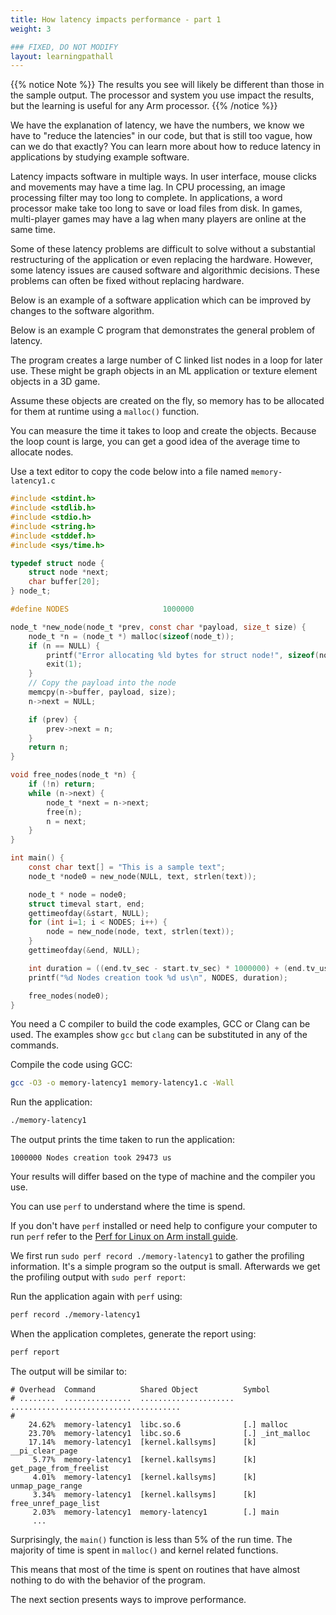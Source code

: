 ```yaml
---
title: How latency impacts performance - part 1
weight: 3

### FIXED, DO NOT MODIFY
layout: learningpathall
---
```


{{% notice Note %}}
The results you see will likely be different than those in the sample output. The processor and system you use impact the results, but the learning is useful for any Arm processor.
{{% /notice %}}

We have the explanation of latency, we have the numbers, we know we have to "reduce the latencies" in our code, but that is still too vague, how can we do that exactly?
You can learn more about how to reduce latency in applications by studying example software. 

Latency impacts software in multiple ways. In user interface, mouse clicks and movements may have a time lag. In CPU processing, an image processing filter may too long to complete. In applications, a word processor make take too long to save or load files from disk. In games, multi-player games may have a lag when many players are online at the same time.

Some of these latency problems are difficult to solve without a substantial restructuring of the application or even replacing the hardware. However, some latency issues are caused software and algorithmic decisions. These problems can often be fixed without replacing hardware. 

Below is an example of a software application which can be improved by changes to the software algorithm. 

Below is an example C program that demonstrates the general problem of latency. 

The program creates a large number of C linked list nodes in a loop for later use. These might be graph objects in an ML application or texture element objects in a 3D game. 

Assume these objects are created on the fly, so memory has to be allocated for them at runtime using a `malloc()` function. 

You can measure the time it takes to loop and create the objects. Because the loop count is large, you can get a good idea of the average time to allocate nodes. 

Use a text editor to copy the code below into a file named `memory-latency1.c`

```C
#include <stdint.h>
#include <stdlib.h>
#include <stdio.h>
#include <string.h>
#include <stddef.h>
#include <sys/time.h>

typedef struct node {
    struct node *next;
    char buffer[20];
} node_t;

#define NODES                     1000000

node_t *new_node(node_t *prev, const char *payload, size_t size) {
    node_t *n = (node_t *) malloc(sizeof(node_t));
    if (n == NULL) {
        printf("Error allocating %ld bytes for struct node!", sizeof(node_t));
        exit(1);
    }
    // Copy the payload into the node
    memcpy(n->buffer, payload, size);
    n->next = NULL;

    if (prev) {
        prev->next = n;
    }
    return n;
}

void free_nodes(node_t *n) {
    if (!n) return;
    while (n->next) {
        node_t *next = n->next;
        free(n);
        n = next;
    }
}

int main() {
    const char text[] = "This is a sample text";
    node_t *node0 = new_node(NULL, text, strlen(text));

    node_t * node = node0;
    struct timeval start, end;
    gettimeofday(&start, NULL);
    for (int i=1; i < NODES; i++) {
        node = new_node(node, text, strlen(text));
    }
    gettimeofday(&end, NULL);

    int duration = ((end.tv_sec - start.tv_sec) * 1000000) + (end.tv_usec - start.tv_usec);
    printf("%d Nodes creation took %d us\n", NODES, duration);

    free_nodes(node0);
}
```

You need a C compiler to build the code examples, GCC or Clang can be used. The examples show `gcc` but `clang` can be substituted in any of the commands. 

Compile the code using GCC:

```bash
gcc -O3 -o memory-latency1 memory-latency1.c -Wall 
```

Run the application:

```bash
./memory-latency1
```

The output prints the time taken to run the application:

```output
1000000 Nodes creation took 29473 us
```

Your results will differ based on the type of machine and the compiler you use. 

You can use `perf` to understand where the time is spend. 

If you don't have `perf` installed or need help to configure your computer to run `perf` refer to the [Perf for Linux on Arm install guide](/install-guides/perf/).

We first run `sudo perf record ./memory-latency1` to gather the profiling information. It's a simple program so the output is small. Afterwards we get the profiling output with `sudo perf report`:

Run the application again with `perf` using:

```bash
perf record ./memory-latency1
```

When the application completes, generate the report using:

```bash
perf report
```

The output will be similar to:

```output
# Overhead  Command          Shared Object          Symbol                                
# ........  ...............  .....................  ......................................
#
    24.62%  memory-latency1  libc.so.6              [.] malloc
    23.70%  memory-latency1  libc.so.6              [.] _int_malloc
    17.14%  memory-latency1  [kernel.kallsyms]      [k] __pi_clear_page
     5.77%  memory-latency1  [kernel.kallsyms]      [k] get_page_from_freelist
     4.01%  memory-latency1  [kernel.kallsyms]      [k] unmap_page_range
     3.34%  memory-latency1  [kernel.kallsyms]      [k] free_unref_page_list
     2.03%  memory-latency1  memory-latency1        [.] main
     ...
```

Surprisingly, the `main()` function is less than 5% of the run time. The majority of time is spent in `malloc()` and kernel related functions.

This means that most of the time is spent on routines that have almost nothing to do with the behavior of the program.

The next section presents ways to improve performance. 
